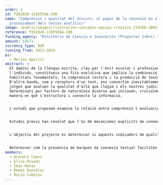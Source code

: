 ```yaml
---
order: 1
id: PID2020-119555GA-I00
name: "Comprensió i qualitat del discurs: el paper de la connexió en el
  processament dels textos analítics"
image: /public/images/ilustracion-concepto-equipo-creativo_114360-3894.jpg
reference: PID2020-119555GA-I00
funding_agency: "Ministerio de Ciencia e Innovación (Proyectos I+D+i) "
amount: 54571
currency_type: EUR
running_from: 2021-2024
pi:
  - Melina Aparici
abstract: >-
  El domini de la llengua escrita, clau per l'èxit escolar i professional de
  l'individu, constitueix una fita evolutiva que implica la combinació de dues
  habilitats fonamentals: la comprensió lectora i la producció de textos.
  D'altra banda, com a receptors d'un text, ens convertim inevitablement en
  jutges que avaluen la qualitat d'allò que llegim i els nostres judicis venen
  determinats per factors de naturalesa diversa que inclouen, crucialment, la
  manera en què s'estructura i connecta la informació.


  L'estudi que proposem examina la relació entre comprensió i avaluació dels textos escrits a través dels recursos de connexió textual que, segons estudis previs, guien els processos de comprensió i són valorats en l'avaluació de la qualitat d'un text. Per a això s'investigarà de manera experimental el paper de mecanismes de cohesió (connectors sintàctics i marcadors discursius) en la comprensió del discurs escrit, combinant mesures online i offline de comprensió lectora, que es compararà amb l'ús i l'avaluació d'aquests mecanismes en textos ja disponibles. Els treballs sobre processos de comprensió lectora rarament han considerat la seva relació amb la qualitat del text: ambdós aspectes s'han estudiat per separat i la relació entre ells és poc coneguda.


  Estudis previs han revelat que l'ús de mecanismes explícits de connectivitat és un indicador de qualitat textual. Així i tot, no queda clar com la seva presència incideix en la comprensió lectora: mentre alguns estudis observen que facilita el processament perquè guien les relacions entre parts del discurs, altres indiquen que determinats connectors i estructures oracionals resulten difícils de processar. Cal preguntar-se, doncs, com l'efecte facilitador dels elements cohesius en el discurs compensa la dificultat resultant de la complexitat oracional, i si l'efecte facilitador es produeix amb tota mena de relació semàntica. 


  L'objectiu del projecte és determinar si aquests indicadors de qualitat textual repercuteixen en el processament del discurs i faciliten la seva comprensió, a diferents nivells educatius i en els textos analítics, típics de contextos acadèmics. Amb ells pretenem clarificar si existeix una diferència entre "llegir per a avaluar" i "llegir per a comprendre". Dissenyarem una sèrie d'experiments de comprensió lectora adaptats al nivell educatiu dels participants (12, 16 anys i adults) i a la seva condició lingüística (natius d'espanyol vs. Aprenents de L2) en els que es controlarà la presència d'elements de connexió (sintàctics i discursius) per a obtenir mesures de temps de lectura i de comprensió de text. Així mateix, dissenyarem una tasca per a valorar l'adequació de les marques de connexió que proporcionarà informació sobre com s'avalua la seva presència en el text.


  Determinar com la presència de marques de connexió textual faciliten la comprensió lectora, aclarirà les habilitats de comprensió del text i el seu desenvolupament evolutiu. La comparació amb dades d'avaluació de producció textual revelarà la naturalesa de la relació entre allò que es valora en avaluar un text i allò que facilita la seva lectura. En conjunt, s'espera contribuir al coneixement sobre els processos d'aprenentatge i ensenyança de llengües i, en particular, sobre el desenvolupament de l'habilitat de comprendre i produir textos analítics que impliquen un posicionament crític per part de l'autor/receptor.
members:
  - Alondra Camus
  - Elisa Rosado
  - Iban Mañas
  - Remei González
  - Rocío Cuberos
---
```

